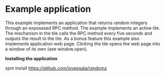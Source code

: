 # Example application

This example implements an application that returns random integers through an exposesed RPC method. The example implements an active tile. The mechanism in the tile calls the RPC method every five seconds and outputs the result to the tile. As a bonus feature this example also implements application web page. Clicking the tile opens the web page into a window of its own (see window.open).

**Installing the application**

spm install https://github.com/jovepsala/randomz
